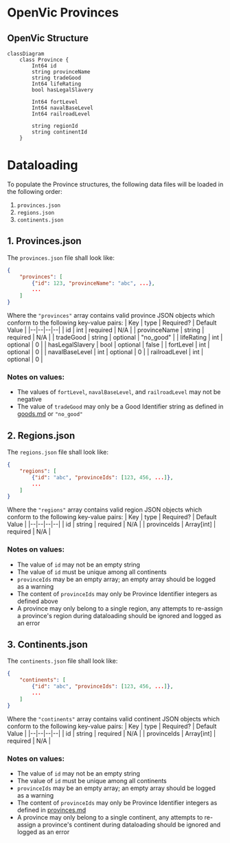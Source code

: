 # OpenVic Provinces

## OpenVic Structure

```mermaid
classDiagram
	class Province {
		Int64 id
		string provinceName
		string tradeGood
		Int64 lifeRating
		bool hasLegalSlavery

		Int64 fortLevel
		Int64 navalBaseLevel
		Int64 railroadLevel

		string regionId
		string continentId
	}
```
<!-- The following attributes will need to be added when Nations are added
	NationId owningNation
	NationId controllingNation
	NationId[] coreNations
-->

# Dataloading
To populate the Province structures, the following data files will be loaded in the following order:
1. `provinces.json`
2. `regions.json`
3. `continents.json`

## 1. Provinces.json
The `provinces.json` file shall look like:
```json
{
	"provinces": [
		{"id": 123, "provinceName": "abc", ...},
		...
	]
}
```
Where the `"provinces"` array contains valid province JSON objects which conform to the following key-value pairs:
| Key | type | Required? | Default Value |
|--|--|--|--|
| id              | int    | required | N/A       |
| provinceName    | string | required | N/A       |
| tradeGood       | string | optional | "no_good" |
| lifeRating      | int    | optional | 0         |
| hasLegalSlavery | bool   | optional | false     |
| fortLevel       | int    | optional | 0         |
| navalBaseLevel  | int    | optional | 0         |
| railroadLevel   | int    | optional | 0         |
### Notes on values:
- The values of `fortLevel`, `navalBaseLevel`, and `railroadLevel` may not be negative
- The value of `tradeGood` may only be a Good Identifier string as defined in [goods.md](goods.md) or `"no_good"`


## 2. Regions.json
The `regions.json` file shall look like:
```json
{
	"regions": [
		{"id": "abc", "provinceIds": [123, 456, ...]},
		...
	]
}
```
Where the `"regions"` array contains valid region JSON objects which conform to the following key-value pairs:
| Key | type | Required? | Default Value |
|--|--|--|--|
| id             | string     | required | N/A       |
| provinceIds    | Array[int] | required | N/A       |
### Notes on values:
- The value of `id` may not be an empty string
- The value of `id` must be unique among all continents
- `provinceIds` may be an empty array; an empty array should be logged as a warning
- The content of `provinceIds` may only be Province Identifier integers as defined above
- A province may only belong to a single region, any attempts to re-assign a province's region during dataloading should be ignored and logged as an error



## 3. Continents.json
The `continents.json` file shall look like:
```json
{
	"continents": [
		{"id": "abc", "provinceIds": [123, 456, ...]},
		...
	]
}
```
Where the `"continents"` array contains valid continent JSON objects which conform to the following key-value pairs:
| Key | type | Required? | Default Value |
|--|--|--|--|
| id             | string     | required | N/A       |
| provinceIds    | Array[int] | required | N/A       |
### Notes on values:
- The value of `id` may not be an empty string
- The value of `id` must be unique among all continents
- `provinceIds` may be an empty array; an empty array should be logged as a warning
- The content of `provinceIds` may only be Province Identifier integers as defined in [provinces.md](provinces.md)
- A province may only belong to a single continent, any attempts to re-assign a province's continent during dataloading should be ignored and logged as an error
